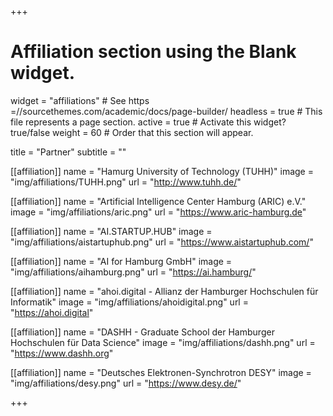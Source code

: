 +++
# Affiliation section using the Blank widget.
widget = "affiliations"  # See https =//sourcethemes.com/academic/docs/page-builder/
headless = true  # This file represents a page section.
active = true  # Activate this widget? true/false
weight = 60 # Order that this section will appear.

title = "Partner"
subtitle = ""

[[affiliation]]
  name = "Hamurg University of Technology (TUHH)"
  image = "img/affiliations/TUHH.png"
  url = "http://www.tuhh.de/"

[[affiliation]]
  name = "Artificial Intelligence Center Hamburg (ARIC) e.V."
  image = "img/affiliations/aric.png"
  url = "https://www.aric-hamburg.de"

[[affiliation]]
  name = "AI.STARTUP.HUB"
  image = "img/affiliations/aistartuphub.png"
  url = "https://www.aistartuphub.com/"

[[affiliation]]
  name = "AI for Hamburg GmbH"
  image = "img/affiliations/aihamburg.png"
  url = "https://ai.hamburg/"

[[affiliation]]
  name = "ahoi.digital - Allianz der Hamburger Hochschulen für Informatik"
  image = "img/affiliations/ahoidigital.png"
  url = "https://ahoi.digital"

 [[affiliation]]
  name = "DASHH - Graduate School der Hamburger Hochschulen für Data Science"
  image = "img/affiliations/dashh.png"
  url = "https://www.dashh.org"

 [[affiliation]]
  name = "Deutsches Elektronen-Synchrotron DESY"
  image = "img/affiliations/desy.png"
  url = "https://www.desy.de/"


+++



